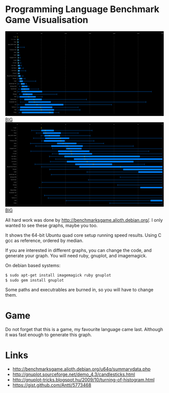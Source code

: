 # Programming Language Benchmark Game Visualisation

![alt overview](https://github.com/jsaak/plbgv/blob/master/game_overview.png)
[BIG](https://raw.githubusercontent.com/jsaak/plbgv/master/game_overview.png)
![alt zoomed_in](https://github.com/jsaak/plbgv/blob/master/game_zoomed_in.png)
[BIG](https://raw.githubusercontent.com/jsaak/plbgv/master/game_zoomed_in.png)

All hard work was done by http://benchmarksgame.alioth.debian.org/.
I only wanted to see these graphs, maybe you too.

It shows the 64-bit Ubuntu quad core setup running speed results.
Using C gcc as reference, ordered by median.

If you are interested in different graphs, you can change the code, and generate your graph.
You will need ruby, gnuplot, and imagemagick.

On debian based systems:

```
$ sudo apt-get install imagemagick ruby gnuplot
$ sudo gem install gnuplot
```

Some paths and executrables are burned in, so you will have to change them.

# Game
Do not forget that this is a game, my favourite language came last.
Although it was fast enough to generate this graph.

# Links
 - http://benchmarksgame.alioth.debian.org/u64q/summarydata.php
 - http://gnuplot.sourceforge.net/demo_4.3/candlesticks.html
 - http://gnuplot-tricks.blogspot.hu/2009/10/turning-of-histogram.html
 - https://gist.github.com/Antti/5773468

